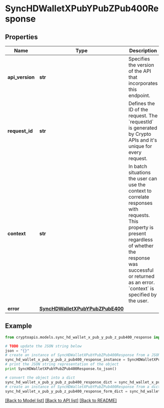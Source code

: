 # SyncHDWalletXPubYPubZPub400Response


## Properties
Name | Type | Description | Notes
------------ | ------------- | ------------- | -------------
**api_version** | **str** | Specifies the version of the API that incorporates this endpoint. | 
**request_id** | **str** | Defines the ID of the request. The &#x60;requestId&#x60; is generated by Crypto APIs and it&#39;s unique for every request. | 
**context** | **str** | In batch situations the user can use the context to correlate responses with requests. This property is present regardless of whether the response was successful or returned as an error. &#x60;context&#x60; is specified by the user. | [optional] 
**error** | [**SyncHDWalletXPubYPubZPubE400**](SyncHDWalletXPubYPubZPubE400.md) |  | 

## Example

```python
from cryptoapis.models.sync_hd_wallet_x_pub_y_pub_z_pub400_response import SyncHDWalletXPubYPubZPub400Response

# TODO update the JSON string below
json = "{}"
# create an instance of SyncHDWalletXPubYPubZPub400Response from a JSON string
sync_hd_wallet_x_pub_y_pub_z_pub400_response_instance = SyncHDWalletXPubYPubZPub400Response.from_json(json)
# print the JSON string representation of the object
print SyncHDWalletXPubYPubZPub400Response.to_json()

# convert the object into a dict
sync_hd_wallet_x_pub_y_pub_z_pub400_response_dict = sync_hd_wallet_x_pub_y_pub_z_pub400_response_instance.to_dict()
# create an instance of SyncHDWalletXPubYPubZPub400Response from a dict
sync_hd_wallet_x_pub_y_pub_z_pub400_response_form_dict = sync_hd_wallet_x_pub_y_pub_z_pub400_response.from_dict(sync_hd_wallet_x_pub_y_pub_z_pub400_response_dict)
```
[[Back to Model list]](../README.md#documentation-for-models) [[Back to API list]](../README.md#documentation-for-api-endpoints) [[Back to README]](../README.md)


